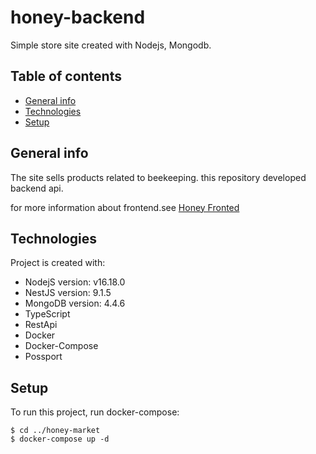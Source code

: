 # honey-backend
Simple store site created with Nodejs, Mongodb.

## Table of contents
* [General info](#general-info)
* [Technologies](#technologies)
* [Setup](#setup)

## General info
The site sells products related to beekeeping.
this repository developed backend api. 

for more information about frontend.see [Honey Fronted](https://github.com/a-abdi/honey-front)
	
## Technologies
Project is created with:
* NodejS version: v16.18.0
* NestJS version: 9.1.5
* MongoDB version: 4.4.6
* TypeScript
* RestApi
* Docker
* Docker-Compose
* Possport
	
## Setup
To run this project, run docker-compose:

```
$ cd ../honey-market
$ docker-compose up -d
```
